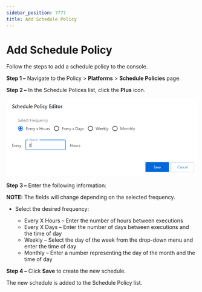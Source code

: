 ```yaml
---
sidebar_position: 7777
title: Add Schedule Policy
---
```


# Add Schedule Policy

Follow the steps to add a schedule policy to the console.

**Step 1 –** Navigate to the Policy > **Platforms** > **Schedule Policies** page.

**Step 2 –** In the Schedule Polices list, click the **Plus** icon.

![Schedule Policy Editor Window](../../../../../../../../static/images/PrivilegeSecure_4.2/Content/Resources/Images/PrivilegeSecure/AccessManagement/Admin/Policy/Platforms/SchedulePolicyEditor.png "Schedule Policy Editor Window")

**Step 3 –** Enter the following information:

**NOTE:** The fields will change depending on the selected frequency.

* Select the desired frequency:

  * Every X Hours – Enter the number of hours between executions
  * Every X Days – Enter the number of days between executions and the time of day
  * Weekly – Select the day of the week from the drop-down menu and enter the time of day
  * Monthly – Enter a number representing the day of the month and the time of day

**Step 4 –** Click **Save** to create the new schedule.

The new schedule is added to the Schedule Policy list.